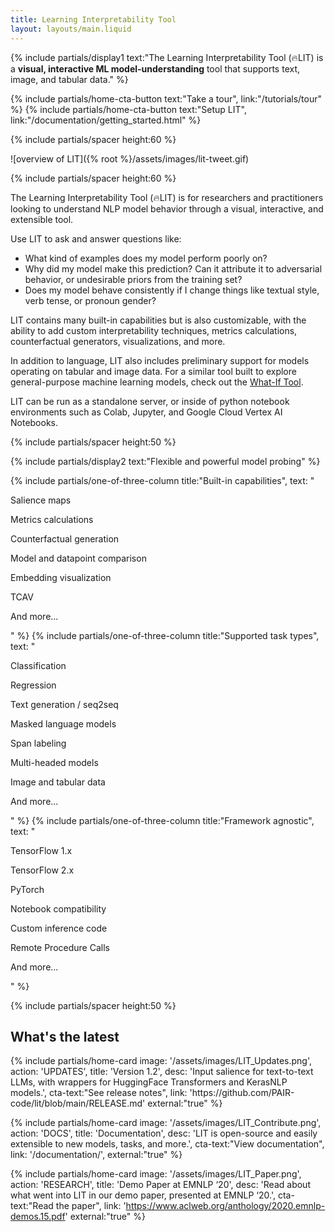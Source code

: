 ```yaml
---
title: Learning Interpretability Tool
layout: layouts/main.liquid
---
```


<div class="mdl-cell--8-col mdl-cell--12-col-tablet mdl-cell--8-col-phone">

{% include partials/display1 text:"The Learning Interpretability Tool (🔥LIT) is a <strong>visual, interactive ML model-understanding</strong> tool that supports text, image, and tabular data." %}

{% include partials/home-cta-button text:"Take a tour", link:"/tutorials/tour" %}
{% include partials/home-cta-button text:"Setup LIT", link:"/documentation/getting_started.html" %}

{% include partials/spacer height:60 %}

</div>

![overview of LIT]({% root %}/assets/images/lit-tweet.gif)

{% include partials/spacer height:60 %}

<div class="mdl-cell--8-col mdl-cell--12-col-tablet mdl-cell--8-col-phone">

The Learning Interpretability Tool (🔥LIT) is for researchers and practitioners looking to understand NLP model behavior through a visual, interactive, and extensible tool.

Use LIT to ask and answer questions like:
- What kind of examples does my model perform poorly on?
- Why did my model make this prediction? Can it attribute it to adversarial behavior, or undesirable priors from the training set?
- Does my model behave consistently if I change things like textual style, verb tense, or pronoun gender?

LIT contains many built-in capabilities but is also customizable, with the ability to add custom interpretability techniques, metrics calculations, counterfactual generators, visualizations, and more.

In addition to language, LIT also includes preliminary support for models operating on tabular and image data. For a similar tool built to explore general-purpose machine learning models, check out the [What-If Tool](https://whatif-tool.dev).

LIT can be run as a standalone server, or inside of python notebook environments such as Colab, Jupyter, and Google Cloud Vertex AI Notebooks.
</div>

{% include partials/spacer height:50 %}

{% include partials/display2 text:"Flexible and powerful model probing" %}

<div class="mdl-grid no-padding">

{% include partials/one-of-three-column title:"Built-in capabilities", text: "

Salience maps

Metrics calculations

Counterfactual generation

Model and datapoint comparison

Embedding visualization

TCAV

And more...

" %}
{% include partials/one-of-three-column title:"Supported task types", text: "

Classification

Regression

Text generation / seq2seq

Masked language models

Span labeling

Multi-headed models

Image and tabular data

And more...

" %}
{% include partials/one-of-three-column title:"Framework agnostic", text: "

TensorFlow 1.x

TensorFlow 2.x

PyTorch

Notebook compatibility

Custom inference code

Remote Procedure Calls

And more...

" %}

</div>

{% include partials/spacer height:50 %}

## What's the latest

<div class="mdl-grid no-padding">
  {% include partials/home-card image: '/assets/images/LIT_Updates.png',
      action: 'UPDATES',
      title: 'Version 1.2',
      desc: 'Input salience for text-to-text LLMs, with wrappers for HuggingFace Transformers and KerasNLP models.',
      cta-text:"See release notes",
      link: 'https://github.com/PAIR-code/lit/blob/main/RELEASE.md'
      external:"true" %}

  {% include partials/home-card image: '/assets/images/LIT_Contribute.png',
      action: 'DOCS',
      title: 'Documentation',
      desc: 'LIT is open-source and easily extensible to new models, tasks, and more.',
      cta-text:"View documentation",
      link: '/documentation/',
      external:"true" %}

  {% include partials/home-card image: '/assets/images/LIT_Paper.png',
      action: 'RESEARCH',
      title: 'Demo Paper at EMNLP ‘20',
      desc: 'Read about what went into LIT in our demo paper, presented at EMNLP ‘20.',
      cta-text:"Read the paper",
      link: 'https://www.aclweb.org/anthology/2020.emnlp-demos.15.pdf'
      external:"true" %}

</div>
